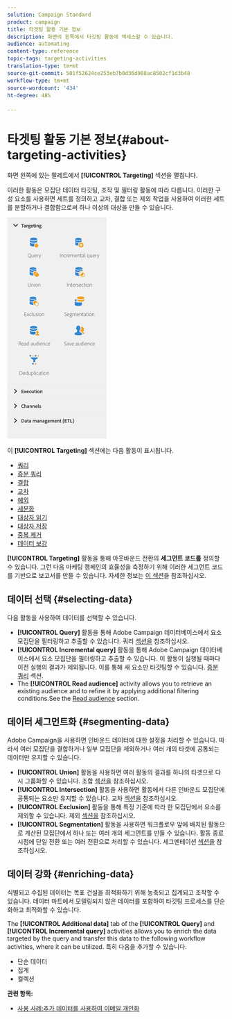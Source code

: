 ```yaml
---
solution: Campaign Standard
product: campaign
title: 타겟팅 활동 기본 정보
description: 화면의 왼쪽에서 타깃팅 활동에 액세스할 수 있습니다.
audience: automating
content-type: reference
topic-tags: targeting-activities
translation-type: tm+mt
source-git-commit: 501f52624ce253eb7b0d36d908ac8502cf1d3b48
workflow-type: tm+mt
source-wordcount: '434'
ht-degree: 48%

---
```



# 타겟팅 활동 기본 정보{#about-targeting-activities}

화면 왼쪽에 있는 팔레트에서 **[!UICONTROL Targeting]** 섹션을 펼칩니다.

이러한 활동은 모집단 데이터 타깃팅, 조작 및 필터링 활동에 따라 다릅니다. 이러한 구성 요소를 사용하면 세트를 정의하고 교차, 결합 또는 제외 작업을 사용하여 이러한 세트를 분할하거나 결합함으로써 하나 이상의 대상을 만들 수 있습니다.

![](assets/wkf_targeting_activities.png)

이 **[!UICONTROL Targeting]** 섹션에는 다음 활동이 표시됩니다.

* [쿼리](../../automating/using/query.md)
* [증분 쿼리](../../automating/using/incremental-query.md)
* [결합](../../automating/using/union.md)
* [교차](../../automating/using/intersection.md)
* [예외](../../automating/using/exclusion.md)
* [세분화](../../automating/using/segmentation.md)
* [대상자 읽기](../../automating/using/read-audience.md)
* [대상자 저장](../../automating/using/save-audience.md)
* [중복 제거](../../automating/using/deduplication.md)
* [데이터 보강](../../automating/using/enrichment.md)

**[!UICONTROL Targeting]** 활동을 통해 아웃바운드 전환의 **세그먼트 코드를** 정의할 수 있습니다. 그런 다음 마케팅 캠페인의 효율성을 측정하기 위해 이러한 세그먼트 코드를 기반으로 보고서를 만들 수 있습니다. 자세한 정보는 [이 섹션](../../reporting/using/creating-a-report-workflow-segment.md)을 참조하십시오.

## 데이터 선택 {#selecting-data}

다음 활동을 사용하여 데이터를 선택할 수 있습니다.

* **[!UICONTROL Query]** 활동을 통해 Adobe Campaign 데이터베이스에서 요소 모집단을 필터링하고 추출할 수 있습니다. 쿼리 [섹션을](../../automating/using/query.md) 참조하십시오.
* **[!UICONTROL Incremental query]** 활동을 통해 Adobe Campaign 데이터베이스에서 요소 모집단을 필터링하고 추출할 수 있습니다. 이 활동이 실행될 때마다 이전 실행의 결과가 제외됩니다. 이를 통해 새 요소만 타깃팅할 수 있습니다. [증분 쿼리](../../automating/using/incremental-query.md) 섹션.
* The **[!UICONTROL Read audience]** activity allows you to retrieve an existing audience and to refine it by applying additional filtering conditions.See the [Read audience](../../automating/using/read-audience.md) section.

## 데이터 세그먼트화 {#segmenting-data}

Adobe Campaign을 사용하면 인바운드 데이터에 대한 설정을 처리할 수 있습니다. 따라서 여러 모집단을 결합하거나 일부 모집단을 제외하거나 여러 개의 타겟에 공통되는 데이터만 유지할 수 있습니다.

* **[!UICONTROL Union]** 활동을 사용하면 여러 활동의 결과를 하나의 타겟으로 다시 그룹화할 수 있습니다. 조합 [섹션을](../../automating/using/union.md) 참조하십시오.
* **[!UICONTROL Intersection]** 활동을 사용하면 활동에서 다른 인바운드 모집단에 공통되는 요소만 유지할 수 있습니다. 교차 [섹션을](../../automating/using/intersection.md) 참조하십시오.
* **[!UICONTROL Exclusion]** 활동을 통해 특정 기준에 따라 한 모집단에서 요소를 제외할 수 있습니다. 제외 [섹션을](../../automating/using/exclusion.md) 참조하십시오.
* **[!UICONTROL Segmentation]** 활동을 사용하면 워크플로우 앞에 배치된 활동으로 계산된 모집단에서 하나 또는 여러 개의 세그먼트를 만들 수 있습니다. 활동 종료 시점에 단일 전환 또는 여러 전환으로 처리할 수 있습니다. 세그멘테이션 [섹션을](../../automating/using/segmentation.md) 참조하십시오.

## 데이터 강화 {#enriching-data}

식별되고 수집된 데이터는 목표 건설을 최적화하기 위해 농축되고 집계되고 조작할 수 있습니다. 데이터 마트에서 모델링되지 않은 데이터를 포함하여 타깃팅 프로세스를 단순화하고 최적화할 수 있습니다.

The **[!UICONTROL Additional data]** tab of the **[!UICONTROL Query]** and **[!UICONTROL Incremental query]** activities allows you to enrich the data targeted by the query and transfer this data to the following workflow activities, where it can be utilized. 특히 다음을 추가할 수 있습니다.

* 단순 데이터
* 집계
* 컬렉션

**관련 항목:**

* [사용 사례:추가 데이터를 사용하여 이메일 개인화](../../automating/using/personalizing-email-with-additional-data.md)
